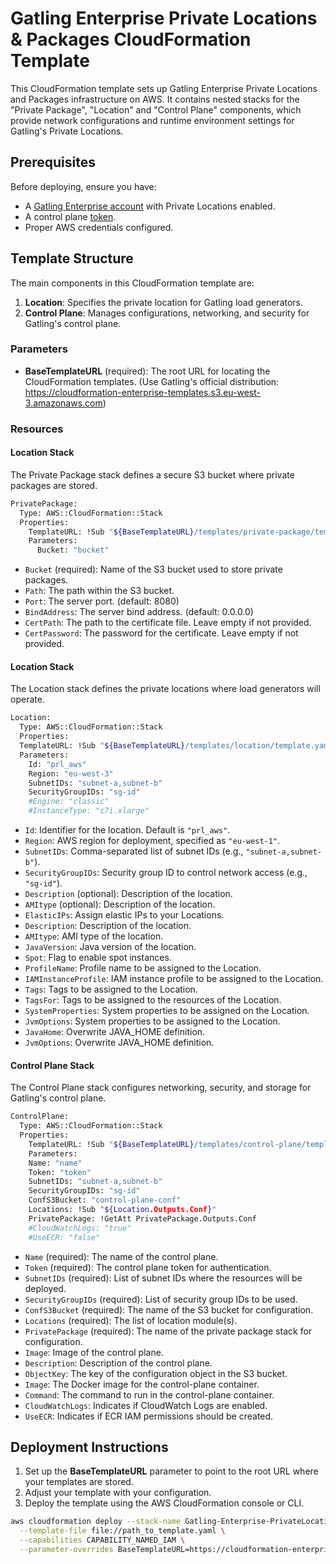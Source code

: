 # Gatling Enterprise Private Locations & Packages CloudFormation Template

This CloudFormation template sets up Gatling Enterprise Private Locations and Packages infrastructure on AWS. It contains nested stacks for the "Private Package", "Location" and "Control Plane" components, which provide network configurations and runtime environment settings for Gatling's Private Locations.

## Prerequisites

Before deploying, ensure you have:
- A [Gatling Enterprise account](https://auth.gatling.io) with Private Locations enabled.
- A control plane [token](https://docs.gatling.io/reference/install/cloud/private-locations/introduction/#token).
- Proper AWS credentials configured.

## Template Structure

The main components in this CloudFormation template are:
1. **Location**: Specifies the private location for Gatling load generators.
2. **Control Plane**: Manages configurations, networking, and security for Gatling's control plane.

### Parameters

- **BaseTemplateURL** (required): The root URL for locating the CloudFormation templates. (Use Gatling's official distribution: https://cloudformation-enterprise-templates.s3.eu-west-3.amazonaws.com)

### Resources

#### Location Stack

The Private Package stack defines a secure S3 bucket where private packages are stored.

```sh
PrivatePackage:
  Type: AWS::CloudFormation::Stack
  Properties:
    TemplateURL: !Sub "${BaseTemplateURL}/templates/private-package/template.yaml"
    Parameters:
      Bucket: "bucket"
```

- `Bucket` (required): Name of the S3 bucket used to store private packages.
- `Path`: The path within the S3 bucket.
- `Port`: The server port. (default: 8080)
- `BindAddress`: The server bind address. (default: 0.0.0.0)
- `CertPath`: The path to the certificate file. Leave empty if not provided.
- `CertPassword`: The password for the certificate. Leave empty if not provided.

#### Location Stack

The Location stack defines the private locations where load generators will operate.

```sh
Location:
  Type: AWS::CloudFormation::Stack
  Properties:
  TemplateURL: !Sub "${BaseTemplateURL}/templates/location/template.yaml"
  Parameters:
    Id: "prl_aws"
    Region: "eu-west-3"
    SubnetIDs: "subnet-a,subnet-b"
    SecurityGroupIDs: "sg-id"
    #Engine: "classic"
    #InstanceType: "c7i.xlarge"
```

- `Id`: Identifier for the location. Default is `"prl_aws"`.
- `Region`: AWS region for deployment, specified as `"eu-west-1"`.
- `SubnetIDs`: Comma-separated list of subnet IDs (e.g., `"subnet-a,subnet-b"`).
- `SecurityGroupIDs`: Security group ID to control network access (e.g., `"sg-id"`).
- `Description` (optional): Description of the location.
- `AMItype` (optional): Description of the location.
- `ElasticIPs`: Assign elastic IPs to your Locations.
- `Description`: Description of the location.
- `AMItype`: AMI type of the location.
- `JavaVersion`: Java version of the location.
- `Spot`: Flag to enable spot instances.
- `ProfileName`: Profile name to be assigned to the Location.
- `IAMInstanceProfile`: IAM instance profile to be assigned to the Location.
- `Tags`: Tags to be assigned to the Location.
- `TagsFor`: Tags to be assigned to the resources of the Location.
- `SystemProperties`: System properties to be assigned on the Location.
- `JvmOptions`: System properties to be assigned to the Location.
- `JavaHome`: Overwrite JAVA_HOME definition.
- `JvmOptions`: Overwrite JAVA_HOME definition.

#### Control Plane Stack

The Control Plane stack configures networking, security, and storage for Gatling's control plane.

```sh
ControlPlane:
  Type: AWS::CloudFormation::Stack
  Properties:
    TemplateURL: !Sub "${BaseTemplateURL}/templates/control-plane/template.yaml"
    Parameters:
    Name: "name"
    Token: "token"
    SubnetIDs: "subnet-a,subnet-b"
    SecurityGroupIDs: "sg-id"
    ConfS3Bucket: "control-plane-conf"
    Locations: !Sub "${Location.Outputs.Conf}"
    PrivatePackage: !GetAtt PrivatePackage.Outputs.Conf
    #CloudWatchLogs: "true"
    #UseECR: "false"
```

- `Name` (required): The name of the control plane.
- `Token` (required): The control plane token for authentication.
- `SubnetIDs` (required): List of subnet IDs where the resources will be deployed.
- `SecurityGroupIDs` (required): List of security group IDs to be used.
- `ConfS3Bucket` (required): The name of the S3 bucket for configuration.
- `Locations` (required): The list of location module(s).
- `PrivatePackage` (required): The name of the private package stack for configuration.
- `Image`: Image of the control plane.
- `Description`: Description of the control plane.
- `ObjectKey`: The key of the configuration object in the S3 bucket.
- `Image`: The Docker image for the control-plane container.
- `Command`: The command to run in the control-plane container.
- `CloudWatchLogs`: Indicates if CloudWatch Logs are enabled.
- `UseECR`: Indicates if ECR IAM permissions should be created.


## Deployment Instructions

1. Set up the **BaseTemplateURL** parameter to point to the root URL where your templates are stored.
3. Adjust your template with your configuration.
4. Deploy the template using the AWS CloudFormation console or CLI.

```sh
aws cloudformation deploy --stack-name Gatling-Enterprise-PrivateLocations \
  --template-file file://path_to_template.yaml \
  --capabilities CAPABILITY_NAMED_IAM \
  --parameter-overrides BaseTemplateURL=https://cloudformation-enterprise-templates.s3.eu-west-3.amazonaws.com
```
